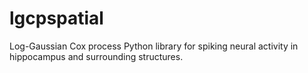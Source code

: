 # lgcpspatial
Log-Gaussian Cox process Python library for spiking neural activity in hippocampus and surrounding structures.
